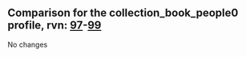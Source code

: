 ## Comparison for the collection_book_people0 profile, rvn: [97](https://github.com/PRO100KatYT/FortniteProfileRevisions/tree/main/profiles/collection_book_people0/97%20collection_book_people0.json)-[99](https://github.com/PRO100KatYT/FortniteProfileRevisions/tree/main/profiles/collection_book_people0/99%20collection_book_people0.json)

No changes

